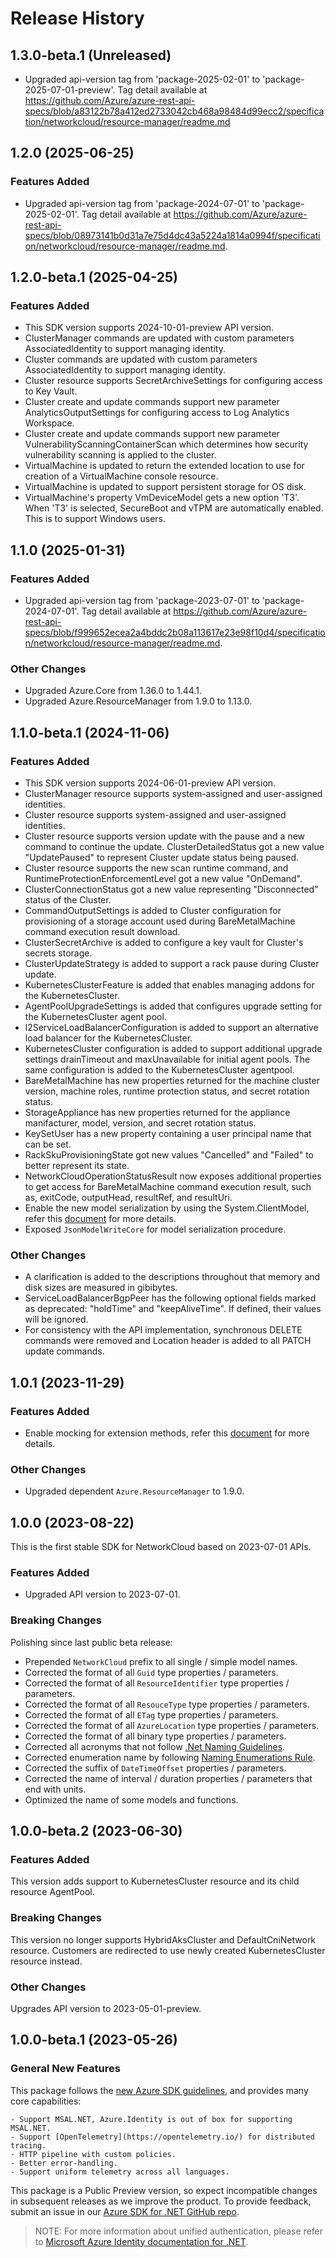 # Release History

## 1.3.0-beta.1 (Unreleased)

- Upgraded api-version tag from 'package-2025-02-01' to 'package-2025-07-01-preview'. Tag detail available at https://github.com/Azure/azure-rest-api-specs/blob/a83122b78a412ed2733042cb468a98484d99ecc2/specification/networkcloud/resource-manager/readme.md

## 1.2.0 (2025-06-25)

### Features Added

- Upgraded api-version tag from 'package-2024-07-01' to 'package-2025-02-01'. Tag detail available at https://github.com/Azure/azure-rest-api-specs/blob/08973141b0d31a7e75d4dc43a5224a1814a0994f/specification/networkcloud/resource-manager/readme.md.

## 1.2.0-beta.1 (2025-04-25)

### Features Added

- This SDK version supports 2024-10-01-preview API version.
- ClusterManager commands are updated with custom parameters AssociatedIdentity to support managing identity.
- Cluster commands are updated with custom parameters AssociatedIdentity to support managing identity.
- Cluster resource supports SecretArchiveSettings for configuring access to Key Vault.
- Cluster create and update commands support new parameter AnalyticsOutputSettings for configuring access to Log Analytics Workspace.
- Cluster create and update commands support new parameter VulnerabilityScanningContainerScan which determines how security vulnerability scanning is applied to the cluster.
- VirtualMachine is updated to return the extended location to use for creation of a VirtualMachine console resource.
- VirtualMachine is updated to support persistent storage for OS disk.
- VirtualMachine's property VmDeviceModel gets a new option 'T3'. When 'T3' is selected, SecureBoot and vTPM are automatically enabled. This is to support Windows users.

## 1.1.0 (2025-01-31)

### Features Added

- Upgraded api-version tag from 'package-2023-07-01' to 'package-2024-07-01'. Tag detail available at https://github.com/Azure/azure-rest-api-specs/blob/f999652ecea2a4bddc2b08a113617e23e98f10d4/specification/networkcloud/resource-manager/readme.md.

### Other Changes

- Upgraded Azure.Core from 1.36.0 to 1.44.1.
- Upgraded Azure.ResourceManager from 1.9.0 to 1.13.0.

## 1.1.0-beta.1 (2024-11-06)

### Features Added

- This SDK version supports 2024-06-01-preview API version.
- ClusterManager resource supports system-assigned and user-assigned identities.
- Cluster resource supports system-assigned and user-assigned identities.
- Cluster resource supports version update with the pause and a new command to continue the update. ClusterDetailedStatus got a new value "UpdatePaused" to represent Cluster update status being paused.
- Cluster resource supports the new scan runtime command, and RuntimeProtectionEnforcementLevel got a new value "OnDemand".
- ClusterConnectionStatus got a new value representing "Disconnected" status of the Cluster.
- CommandOutputSettings is added to Cluster configuration for provisioning of a storage account used during BareMetalMachine command execution result download.
- ClusterSecretArchive is added to configure a key vault for Cluster's secrets storage.
- ClusterUpdateStrategy is added to support a rack pause during Cluster update.
- KubernetesClusterFeature is added that enables managing addons for the KubernetesCluster.
- AgentPoolUpgradeSettings is added that configures upgrade setting for the KubernetesCluster agent pool.
- l2ServiceLoadBalancerConfiguration is added to support an alternative load balancer for the KubernetesCluster.
- KubernetesCluster configuration is added to support additional upgrade settings drainTimeout and maxUnavailable for initial agent pools. The same configuration is added to the KubernetesCluster agentpool.
- BareMetalMachine has new properties returned for the machine cluster version, machine roles, runtime protection status, and secret rotation status.
- StorageAppliance has new properties returned for the appliance manifacturer, model, version, and secret rotation status.
- KeySetUser has a new property containing a user principal name that can be set.
- RackSkuProvisioningState got new values "Cancelled" and "Failed" to better represent its state.
- NetworkCloudOperationStatusResult now exposes additional properties to get access for BareMetalMachine command execution result, such as, exitCode, outputHead, resultRef, and resultUri.
- Enable the new model serialization by using the System.ClientModel, refer this [document](https://aka.ms/azsdk/net/mrw) for more details.
- Exposed `JsonModelWriteCore` for model serialization procedure.

### Other Changes

- A clarification is added to the descriptions throughout that memory and disk sizes are measured in gibibytes.
- ServiceLoadBalancerBgpPeer has the following optional fields marked as deprecated: "holdTime" and "keepAliveTime". If defined, their values will be ignored.
- For consistency with the API implementation, synchronous DELETE commands were removed and Location header is added to all PATCH update commands.

## 1.0.1 (2023-11-29)

### Features Added

- Enable mocking for extension methods, refer this [document](https://aka.ms/azsdk/net/mocking) for more details.

### Other Changes

- Upgraded dependent `Azure.ResourceManager` to 1.9.0.

## 1.0.0 (2023-08-22)

This is the first stable SDK for NetworkCloud based on 2023-07-01 APIs.

### Features Added

- Upgraded API version to 2023-07-01.

### Breaking Changes

Polishing since last public beta release:
- Prepended `NetworkCloud` prefix to all single / simple model names.
- Corrected the format of all `Guid` type properties / parameters.
- Corrected the format of all `ResourceIdentifier` type properties / parameters.
- Corrected the format of all `ResouceType` type properties / parameters.
- Corrected the format of all `ETag` type properties / parameters.
- Corrected the format of all `AzureLocation` type properties / parameters.
- Corrected the format of all binary type properties / parameters.
- Corrected all acronyms that not follow [.Net Naming Guidelines](https://learn.microsoft.com/dotnet/standard/design-guidelines/naming-guidelines).
- Corrected enumeration name by following [Naming Enumerations Rule](https://learn.microsoft.com/dotnet/standard/design-guidelines/names-of-classes-structs-and-interfaces#naming-enumerations).
- Corrected the suffix of `DateTimeOffset` properties / parameters.
- Corrected the name of interval / duration properties / parameters that end with units.
- Optimized the name of some models and functions.

## 1.0.0-beta.2 (2023-06-30)

### Features Added

This version adds support to KubernetesCluster resource and its child resource AgentPool.

### Breaking Changes

This version no longer supports HybridAksCluster and DefaultCniNetwork resource. Customers are redirected to use newly created KubernetesCluster resource instead.

### Other Changes

Upgrades API version to 2023-05-01-preview.

## 1.0.0-beta.1 (2023-05-26)

### General New Features

This package follows the [new Azure SDK guidelines](https://azure.github.io/azure-sdk/general_introduction.html), and provides many core capabilities:

    - Support MSAL.NET, Azure.Identity is out of box for supporting MSAL.NET.
    - Support [OpenTelemetry](https://opentelemetry.io/) for distributed tracing.
    - HTTP pipeline with custom policies.
    - Better error-handling.
    - Support uniform telemetry across all languages.

This package is a Public Preview version, so expect incompatible changes in subsequent releases as we improve the product. To provide feedback, submit an issue in our [Azure SDK for .NET GitHub repo](https://github.com/Azure/azure-sdk-for-net/issues).

> NOTE: For more information about unified authentication, please refer to [Microsoft Azure Identity documentation for .NET](https://learn.microsoft.com/dotnet/api/overview/azure/identity-readme?view=azure-dotnet).
